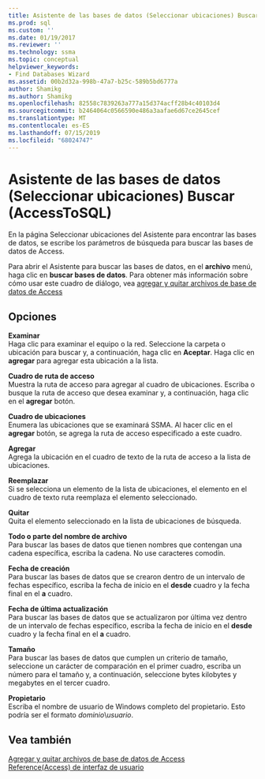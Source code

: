 ```yaml
---
title: Asistente de las bases de datos (Seleccionar ubicaciones) Buscar (AccessToSQL) | Microsoft Docs
ms.prod: sql
ms.custom: ''
ms.date: 01/19/2017
ms.reviewer: ''
ms.technology: ssma
ms.topic: conceptual
helpviewer_keywords:
- Find Databases Wizard
ms.assetid: 00b2d32a-998b-47a7-b25c-589b5bd6777a
author: Shamikg
ms.author: Shamikg
ms.openlocfilehash: 82558c7839263a777a15d374acff28b4c40103d4
ms.sourcegitcommit: b2464064c0566590e486a3aafae6d67ce2645cef
ms.translationtype: MT
ms.contentlocale: es-ES
ms.lasthandoff: 07/15/2019
ms.locfileid: "68024747"
---
```

# <a name="find-databases-wizard-select-locations-accesstosql"></a>Asistente de las bases de datos (Seleccionar ubicaciones) Buscar (AccessToSQL)
En la página Seleccionar ubicaciones del Asistente para encontrar las bases de datos, se escribe los parámetros de búsqueda para buscar las bases de datos de Access.  
  
Para abrir el Asistente para buscar las bases de datos, en el **archivo** menú, haga clic en **buscar bases de datos**. Para obtener más información sobre cómo usar este cuadro de diálogo, vea [agregar y quitar archivos de base de datos de Access](adding-and-removing-access-database-files-accesstosql.md)  
  
## <a name="options"></a>Opciones  
**Examinar**  
Haga clic para examinar el equipo o la red. Seleccione la carpeta o ubicación para buscar y, a continuación, haga clic en **Aceptar**. Haga clic en **agregar** para agregar esta ubicación a la lista.  
  
**Cuadro de ruta de acceso**  
Muestra la ruta de acceso para agregar al cuadro de ubicaciones. Escriba o busque la ruta de acceso que desea examinar y, a continuación, haga clic en el **agregar** botón.  
  
**Cuadro de ubicaciones**  
Enumera las ubicaciones que se examinará SSMA. Al hacer clic en el **agregar** botón, se agrega la ruta de acceso especificado a este cuadro.  
  
**Agregar**  
Agrega la ubicación en el cuadro de texto de la ruta de acceso a la lista de ubicaciones.  
  
**Reemplazar**  
Si se selecciona un elemento de la lista de ubicaciones, el elemento en el cuadro de texto ruta reemplaza el elemento seleccionado.  
  
**Quitar**  
Quita el elemento seleccionado en la lista de ubicaciones de búsqueda.  
  
**Todo o parte del nombre de archivo**  
Para buscar las bases de datos que tienen nombres que contengan una cadena específica, escriba la cadena. No use caracteres comodín.  
  
**Fecha de creación**  
Para buscar las bases de datos que se crearon dentro de un intervalo de fechas específico, escriba la fecha de inicio en el **desde** cuadro y la fecha final en el **a** cuadro.  
  
**Fecha de última actualización**  
Para buscar las bases de datos que se actualizaron por última vez dentro de un intervalo de fechas específico, escriba la fecha de inicio en el **desde** cuadro y la fecha final en el **a** cuadro.  
  
**Tamaño**  
Para buscar las bases de datos que cumplen un criterio de tamaño, seleccione un carácter de comparación en el primer cuadro, escriba un número para el tamaño y, a continuación, seleccione bytes kilobytes y megabytes en el tercer cuadro.  
  
**Propietario**  
Escriba el nombre de usuario de Windows completo del propietario. Esto podría ser el formato *dominio*\\*usuario*.  
  
## <a name="see-also"></a>Vea también  
[Agregar y quitar archivos de base de datos de Access](adding-and-removing-access-database-files-accesstosql.md)  
[Reference(Access) de interfaz de usuario](https://msdn.microsoft.com/af24c303-4a41-449b-9c86-d6558a97e839)  
  

